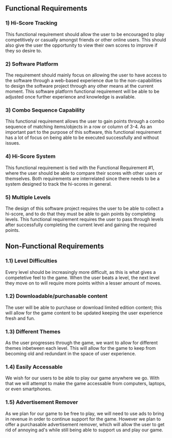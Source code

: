 ## Functional Requirements

### **1) Hi-Score Tracking** 
This functional requirement should allow the user to be encouraged to play competitively or casually amongst friends or other online users. This should also give the user the opportunity to view their own scores to improve if they so desire to. 

### **2) Software Platform** 
The requirement should mainly focus on allowing the user to have access to the software through a web-based experience due to the non-capabilities to design the software project through any other means at the current moment. This software platform functional requirement will be able to be adjusted once further experience and knowledge is available. 

### **3) Combo Sequence Capability**
This functional requirement allows the user to gain points through a combo sequence of matching items/objects in a row or column of 3-4. As an important part to the purpose of this software, this functional requirement has a lot of focus on being able to be executed successfully and without issues. 

### **4) Hi-Score System**
This functional requirement is tied with the Functional Requirement #1, where the user should be able to compare their scores with other users or themselves. Both requirements are interrelated since there needs to be a system designed to track the hi-scores in general. 

### **5) Multiple Levels**
The design of this software project requires the user to be able to collect a hi-score, and to do that they must be able to gain points by completing levels. This functional requirement requires the user to pass through levels after successfully completing the current level and gaining the required points. 

## Non-Functional Requirements 

### **1.1) Level Difficulties**
Every level should be increasingly more difficult, as this is what gives a competetive feel to the game. When the user beats a level, the next level they move on to will require more points within a lesser amount of moves.

### **1.2) Downloadable/purchasable content**
The user will be able to purchase or download limited edition content; this will allow for the game content to be updated keeping the user experience fresh and fun.

### **1.3) Different Themes**
As the user progresses through the game, we want to allow for different themes inbetween each level. This will allow for the game to keep from becoming old and redundant in the space of user experience.

### **1.4) Easily Accessable**
We wish for our users to be able to play our game anywhere we go. With that we will attempt to make the game accessable from computers, laptops, or even smartphones.

### **1.5) Advertisement Remover**
As we plan for our game to be free to play, we will need to use ads to bring in revenue in order to continue support for the game. However we plan to offer a purchasable advertisement remover, which will allow the user to get rid of annoying ad's while still being able to support us and play our game.